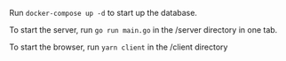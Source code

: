 Run `docker-compose up -d` to start up the database.

To start the server, run `go run main.go` in the /server directory in one tab.

To start the browser, run `yarn client` in the /client directory 
